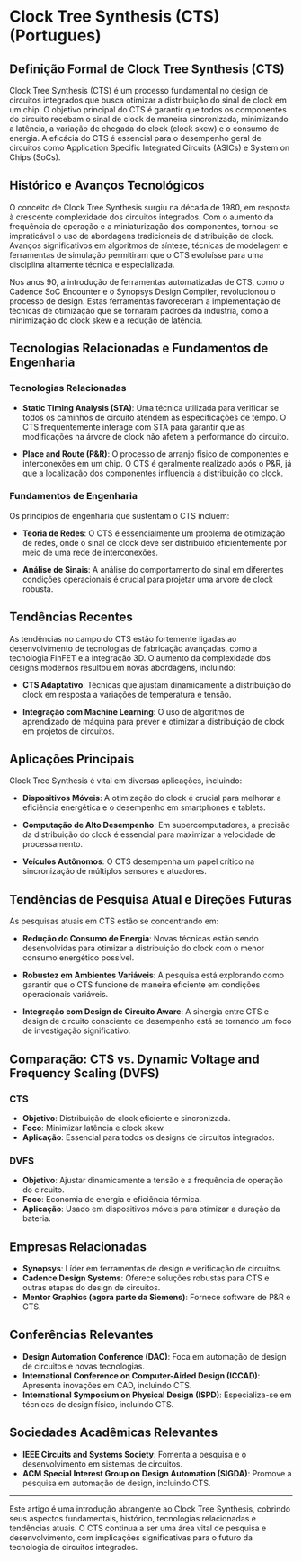 # Clock Tree Synthesis (CTS) (Portugues)

## Definição Formal de Clock Tree Synthesis (CTS)

Clock Tree Synthesis (CTS) é um processo fundamental no design de circuitos integrados que busca otimizar a distribuição do sinal de clock em um chip. O objetivo principal do CTS é garantir que todos os componentes do circuito recebam o sinal de clock de maneira sincronizada, minimizando a latência, a variação de chegada do clock (clock skew) e o consumo de energia. A eficácia do CTS é essencial para o desempenho geral de circuitos como Application Specific Integrated Circuits (ASICs) e System on Chips (SoCs).

## Histórico e Avanços Tecnológicos

O conceito de Clock Tree Synthesis surgiu na década de 1980, em resposta à crescente complexidade dos circuitos integrados. Com o aumento da frequência de operação e a miniaturização dos componentes, tornou-se impraticável o uso de abordagens tradicionais de distribuição de clock. Avanços significativos em algoritmos de síntese, técnicas de modelagem e ferramentas de simulação permitiram que o CTS evoluísse para uma disciplina altamente técnica e especializada.

Nos anos 90, a introdução de ferramentas automatizadas de CTS, como o Cadence SoC Encounter e o Synopsys Design Compiler, revolucionou o processo de design. Estas ferramentas favoreceram a implementação de técnicas de otimização que se tornaram padrões da indústria, como a minimização do clock skew e a redução de latência.

## Tecnologias Relacionadas e Fundamentos de Engenharia

### Tecnologias Relacionadas

- **Static Timing Analysis (STA)**: Uma técnica utilizada para verificar se todos os caminhos de circuito atendem às especificações de tempo. O CTS frequentemente interage com STA para garantir que as modificações na árvore de clock não afetem a performance do circuito.

- **Place and Route (P&R)**: O processo de arranjo físico de componentes e interconexões em um chip. O CTS é geralmente realizado após o P&R, já que a localização dos componentes influencia a distribuição do clock.

### Fundamentos de Engenharia

Os princípios de engenharia que sustentam o CTS incluem:

- **Teoria de Redes**: O CTS é essencialmente um problema de otimização de redes, onde o sinal de clock deve ser distribuído eficientemente por meio de uma rede de interconexões.

- **Análise de Sinais**: A análise do comportamento do sinal em diferentes condições operacionais é crucial para projetar uma árvore de clock robusta.

## Tendências Recentes

As tendências no campo do CTS estão fortemente ligadas ao desenvolvimento de tecnologias de fabricação avançadas, como a tecnologia FinFET e a integração 3D. O aumento da complexidade dos designs modernos resultou em novas abordagens, incluindo:

- **CTS Adaptativo**: Técnicas que ajustam dinamicamente a distribuição do clock em resposta a variações de temperatura e tensão.

- **Integração com Machine Learning**: O uso de algoritmos de aprendizado de máquina para prever e otimizar a distribuição de clock em projetos de circuitos.

## Aplicações Principais

Clock Tree Synthesis é vital em diversas aplicações, incluindo:

- **Dispositivos Móveis**: A otimização do clock é crucial para melhorar a eficiência energética e o desempenho em smartphones e tablets.

- **Computação de Alto Desempenho**: Em supercomputadores, a precisão da distribuição do clock é essencial para maximizar a velocidade de processamento.

- **Veículos Autônomos**: O CTS desempenha um papel crítico na sincronização de múltiplos sensores e atuadores.

## Tendências de Pesquisa Atual e Direções Futuras

As pesquisas atuais em CTS estão se concentrando em:

- **Redução do Consumo de Energia**: Novas técnicas estão sendo desenvolvidas para otimizar a distribuição do clock com o menor consumo energético possível.

- **Robustez em Ambientes Variáveis**: A pesquisa está explorando como garantir que o CTS funcione de maneira eficiente em condições operacionais variáveis.

- **Integração com Design de Circuito Aware**: A sinergia entre CTS e design de circuito consciente de desempenho está se tornando um foco de investigação significativo.

## Comparação: CTS vs. Dynamic Voltage and Frequency Scaling (DVFS)

### CTS

- **Objetivo**: Distribuição de clock eficiente e sincronizada.
- **Foco**: Minimizar latência e clock skew.
- **Aplicação**: Essencial para todos os designs de circuitos integrados.

### DVFS

- **Objetivo**: Ajustar dinamicamente a tensão e a frequência de operação do circuito.
- **Foco**: Economia de energia e eficiência térmica.
- **Aplicação**: Usado em dispositivos móveis para otimizar a duração da bateria.

## Empresas Relacionadas

- **Synopsys**: Líder em ferramentas de design e verificação de circuitos.
- **Cadence Design Systems**: Oferece soluções robustas para CTS e outras etapas do design de circuitos.
- **Mentor Graphics (agora parte da Siemens)**: Fornece software de P&R e CTS.

## Conferências Relevantes

- **Design Automation Conference (DAC)**: Foca em automação de design de circuitos e novas tecnologias.
- **International Conference on Computer-Aided Design (ICCAD)**: Apresenta inovações em CAD, incluindo CTS.
- **International Symposium on Physical Design (ISPD)**: Especializa-se em técnicas de design físico, incluindo CTS.

## Sociedades Acadêmicas Relevantes

- **IEEE Circuits and Systems Society**: Fomenta a pesquisa e o desenvolvimento em sistemas de circuitos.
- **ACM Special Interest Group on Design Automation (SIGDA)**: Promove a pesquisa em automação de design, incluindo CTS.

---

Este artigo é uma introdução abrangente ao Clock Tree Synthesis, cobrindo seus aspectos fundamentais, histórico, tecnologias relacionadas e tendências atuais. O CTS continua a ser uma área vital de pesquisa e desenvolvimento, com implicações significativas para o futuro da tecnologia de circuitos integrados.